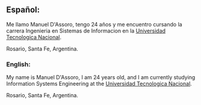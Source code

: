 ## Español:
Me llamo Manuel D'Assoro, tengo 24 años y me encuentro cursando la carrera Ingenieria en Sistemas de Informacion en la [Universidad Tecnologica Nacional](https://es.wikipedia.org/wiki/Universidad_Tecnol%C3%B3gica_Nacional).

 Rosario, Santa Fe, Argentina.
 
### English:
My name is Manuel D'Assoro, I am 24 years old, and I am currently studying Information Systems Engineering at the [Universidad Tecnologica Nacional](https://en.wikipedia.org/wiki/National_Technological_University).

 Rosario, Santa Fe, Argentina.
